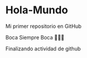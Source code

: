 # Hola-Mundo

Mi primer repositorio en GitHub

Boca Siempre Boca 💙💛💙

Finalizando actividad de github
